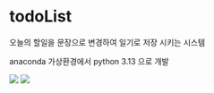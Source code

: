 # todoList
오늘의 할일을 문장으로 변경하여 일기로 저장 시키는 시스템

anaconda 가상환경에서 python 3.13 으로 개발

<img src="https://capsule-render.vercel.app/api?type=Transparent&color=gradient&height=200&section=header&text=텍스트&fontSize=90"/>
<img src="https://capsule-render.vercel.app/api?type=waving&color=auto&height=300&section=header&text=capsule%20render&fontSize=90&animation=fadeIn&fontAlignY=38&desc=Decorate%20GitHub%20Profile%20or%20any%20Repo%20like%20me!&descAlignY=51&descAlign=62"/>
